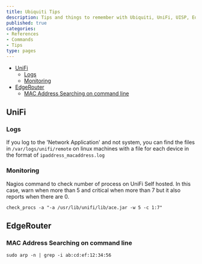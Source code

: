 ```yaml
---
title: Ubiquiti Tips
description: Tips and things to remember with Ubiquiti, UniFi, UISP, EdgeRouter systems
published: true
categories:
- References
- Commands
- Tips
type: pages
---
```


* [UniFi](#unifi)
  * [Logs](#logs)
  * [Monitoring](#monitoring)
* [EdgeRouter](#edgerouter)
  * [MAC Address Searching on command line](#mac-address-searching-on-command-line)

## UniFi

### Logs

If you log to the 'Network Application' and not system, you can find the files in `/var/logs/unifi/remote` on linux machines with a file for each device in the format of `ipaddress_macaddress.log`

### Monitoring

Nagios command to check number of process on UniFi Self hosted. In this case, warn when more than 5 and critical when more than 7 but it also reports when there are 0.

`check_procs -a "-a /usr/lib/unifi/lib/ace.jar -w 5 -c 1:7"`

## EdgeRouter

### MAC Address Searching on command line

`sudo arp -n | grep -i ab:cd:ef:12:34:56`

<!--
## toolname

### toolname Commands

### toolname Notes

### toolname References

<>
-->
